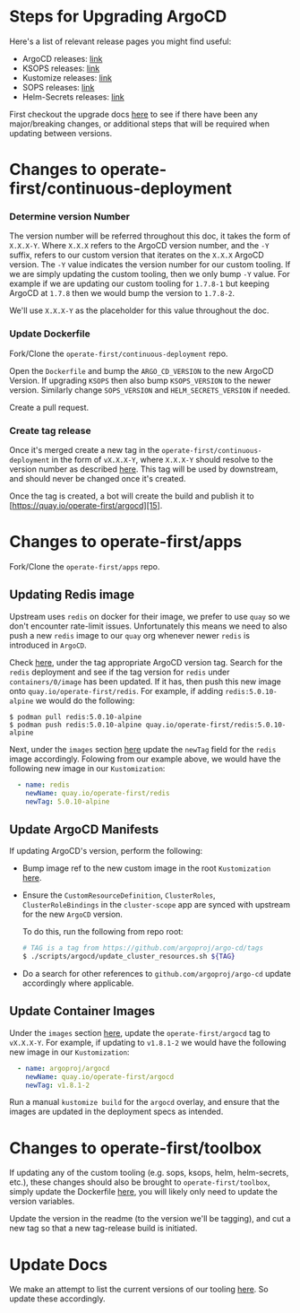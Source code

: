 # Steps for Upgrading ArgoCD

Here's a list of relevant release pages you might find useful:
- ArgoCD releases: [link][1]
- KSOPS releases: [link][2]
- Kustomize releases: [link][3]
- SOPS releases: [link][4]
- Helm-Secrets releases: [link][5]

First checkout the upgrade docs [here][6] to see if there have been any major/breaking changes, or additional steps that will be required when updating between versions.

# Changes to operate-first/continuous-deployment

### Determine version Number

The version number will be referred throughout this doc, it takes the form of `X.X.X-Y`. Where `X.X.X` refers to the ArgoCD version number, and the `-Y` suffix, refers to our custom version that iterates on the `X.X.X` ArgoCD version. The `-Y` value indicates the version number for our custom tooling. If we are simply updating the custom tooling, then we only bump `-Y` value. For example if we are updating our custom tooling for `1.7.8-1` but keeping ArgoCD at `1.7.8` then we would bump the version to `1.7.8-2`.

We'll use `X.X.X-Y` as the placeholder for this value throughout the doc.

### Update Dockerfile

Fork/Clone the `operate-first/continuous-deployment` repo.

Open the `Dockerfile` and bump the `ARGO_CD_VERSION` to the new ArgoCD Version. If upgrading `KSOPS` then also bump `KSOPS_VERSION` to the newer version. Similarly change `SOPS_VERSION` and `HELM_SECRETS_VERSION` if needed.

Create a pull request.

### Create tag release

Once it's merged create a new tag in the `operate-first/continuous-deployment` in the form of `vX.X.X-Y`, where `X.X.X-Y` should resolve to the version number as described [here][14]. This tag will be used by downstream, and should never be changed once it's created.

Once the tag is created, a bot will create the build and publish it to [https://quay.io/operate-first/argocd][15].

# Changes to operate-first/apps

Fork/Clone the `operate-first/apps` repo.

## Updating Redis image

Upstream uses `redis` on docker for their image, we prefer to use `quay` so we don't encounter rate-limit issues. Unfortunately this means we need to also push a new `redis` image to our `quay` org whenever newer `redis` is introduced in `ArgoCD`.

Check [here][7], under the tag appropriate ArgoCD version tag. Search for the `redis` deployment and see if the tag version for `redis` under `containers/0/image` has been updated. If it has, then push this new image onto `quay.io/operate-first/redis`. For example, if adding `redis:5.0.10-alpine` we would do the following:

```
$ podman pull redis:5.0.10-alpine
$ podman push redis:5.0.10-alpine quay.io/operate-first/redis:5.0.10-alpine
```

Next, under the `images` section [here][8] update the `newTag` field for the `redis` image accordingly. Folowing from our example above, we would have the following new image in our `Kustomization`:

```yaml
  - name: redis
    newName: quay.io/operate-first/redis
    newTag: 5.0.10-alpine
```

## Update ArgoCD Manifests
If updating ArgoCD's version, perform the following:
-   Bump image ref to the new custom image in the root `Kustomization` [here][9].
-   Ensure the `CustomResourceDefinition`, `ClusterRoles`, `ClusterRoleBindings` in the `cluster-scope` app are synced with upstream for the new `ArgoCD` version.

    To do this, run the following from repo root:
    ```bash
    # TAG is a tag from https://github.com/argoproj/argo-cd/tags
    $ ./scripts/argocd/update_cluster_resources.sh ${TAG}
    ```
- Do a search for other references to `github.com/argoproj/argo-cd` update accordingly where applicable.

## Update Container Images

Under the `images` section [here][11], update the `operate-first/argocd` tag to `vX.X.X-Y`. For example, if updating to `v1.8.1-2` we would have the following new image in our `Kustomization`:

```yaml
  - name: argoproj/argocd
    newName: quay.io/operate-first/argocd
    newTag: v1.8.1-2
```

Run a manual `kustomize build` for the `argocd` overlay, and ensure that the images are updated in the deployment specs as intended.

# Changes to operate-first/toolbox

If updating any of the custom tooling (e.g. sops, ksops, helm, helm-secrets, etc.), these changes should also be brought to `operate-first/toolbox`, simply update the Dockerfile [here][12], you will likely only need to update the version variables.

Update the version in the readme (to the version we'll be tagging), and cut a new tag so that a new tag-release build is initiated.

# Update Docs

We make an attempt to list the current versions of our tooling [here][13]. So update these accordingly.

[1]: https://github.com/argoproj/argo-cd/releases
[2]: https://github.com/viaduct-ai/kustomize-sops/releases
[3]: https://github.com/kubernetes-sigs/kustomize/releases
[4]: https://github.com/mozilla/sops/releases
[5]: https://github.com/zendesk/helm-secrets/releases
[6]: https://argoproj.github.io/argo-cd/operator-manual/upgrading/overview/
[7]: https://github.com/argoproj/argo-cd/blob/master/manifests/install.yaml
[8]: https://github.com/operate-first/apps/blob/master/argocd/base/kustomization.yaml
[9]: https://github.com/operate-first/apps/blob/master/argocd/base/kustomization.yaml#L4
[10]: https://github.com/operate-first/continuous-deployment/blob/master/manifests/crds/kustomization.yaml#L5
[11]: https://github.com/operate-first/apps/blob/master/argocd/base/kustomization.yaml#L16
[12]: https://github.com/operate-first/toolbox/blob/master/Dockerfile
[13]: https://github.com/operate-first/continuous-deployment/blob/master/README.md
[14]: #determine-version-number
[15]: https://quay.io/operate-first/argocd
[16]: https://github.com/operate-first/apps/tree/master/cluster-scope/base
[17]: https://github.com/argoproj/argo-cd/tree/master/manifests
